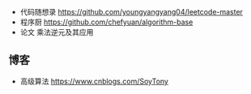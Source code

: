 - 代码随想录 https://github.com/youngyangyang04/leetcode-master
- 程序厨 https://github.com/chefyuan/algorithm-base
- 论文 乘法逆元及其应用


## 博客

- 高级算法 https://www.cnblogs.com/SoyTony
